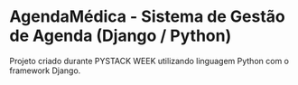 
# AgendaMédica - Sistema de Gestão de Agenda (Django / Python)

Projeto criado durante PYSTACK WEEK utilizando linguagem Python com o framework Django.

